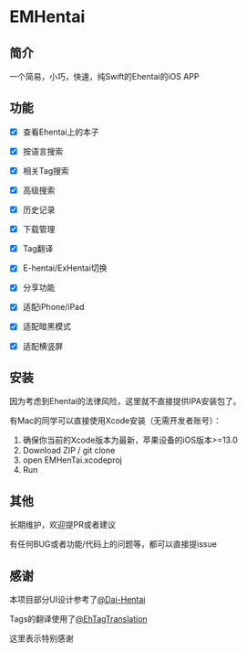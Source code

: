 # EMHentai



## 简介

一个简易，小巧，快速，纯Swift的Ehentai的iOS APP



## 功能

- [x] 查看Ehentai上的本子
- [x] 按语言搜索
- [x] 相关Tag搜索
- [x] 高级搜索
- [x] 历史记录
- [x] 下载管理
- [x] Tag翻译
- [x] E-hentai/ExHentai切换
- [x] 分享功能
- [x] 适配iPhone/iPad
- [x] 适配暗黑模式
- [x] 适配横竖屏



## 安装

因为考虑到Ehentai的法律风险，这里就不直接提供IPA安装包了。

有Mac的同学可以直接使用Xcode安装（无需开发者账号）：

1. 确保你当前的Xcode版本为最新，苹果设备的iOS版本>=13.0
2. Download ZIP / git clone
3. open EMHenTai.xcodeproj
4. Run



## 其他

长期维护，欢迎提PR或者建议

有任何BUG或者功能/代码上的问题等，都可以直接提issue



## 感谢

本项目部分UI设计参考了[@Dai-Hentai](https://github.com/DaidoujiChen/Dai-Hentai)

Tags的翻译使用了[@EhTagTranslation](https://github.com/EhTagTranslation/Database)

这里表示特别感谢
